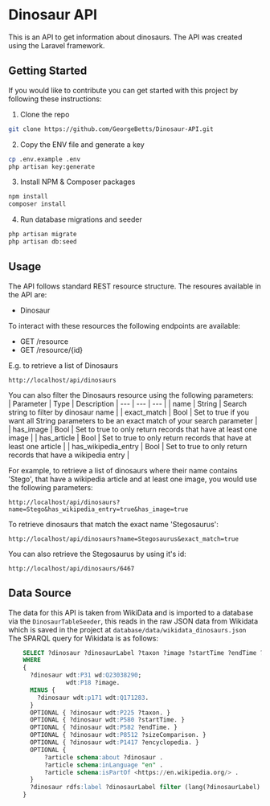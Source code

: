 
# Dinosaur API
This is an API to get information about dinosaurs. The API was created using the Laravel framework.

## Getting Started
If you would like to contribute you can get started with this project by following these instructions:
1. Clone the repo
```sh
git clone https://github.com/GeorgeBetts/Dinosaur-API.git
```
2. Copy the ENV file and generate a key
```sh
cp .env.example .env
php artisan key:generate
```
3. Install NPM & Composer packages
```sh
npm install
composer install
```
4. Run database migrations and seeder
```sh
php artisan migrate
php artisan db:seed
```

## Usage
The API follows standard REST resource structure. The resoures available in the API are:
* Dinosaur

To interact with these resources the following endpoints are available:

* GET /resource
* GET /resource/{id}

E.g. to retrieve a list of Dinosaurs
```
http://localhost/api/dinosaurs
```
You can also filter the Dinosaurs resource using the following parameters:  
| Parameter | Type | Description
| --- | --- | --- |
| name | String | Search string to filter by dinosaur name |
| exact_match | Bool | Set to true if you want all String parameters to be an exact match of your search parameter |
| has_image | Bool | Set to true to only return records that have at least one image |
| has_article | Bool | Set to true to only return records that have at least one article |
| has_wikipedia_entry | Bool | Set to true to only return records that have a wikipedia entry |

For example, to retrieve a list of dinosaurs where their name contains 'Stego', that have a wikipedia article and at least one image, you would use the following parameters:
```
http://localhost/api/dinosaurs?name=Stego&has_wikipedia_entry=true&has_image=true
```
To retrieve dinosaurs that match the exact name 'Stegosaurus':
```
http://localhost/api/dinosaurs?name=Stegosaurus&exact_match=true
```
You can also retrieve the Stegosaurus by using it's id:
```
http://localhost/api/dinosaurs/6467
```

## Data Source
The data for this API is taken from WikiData and is imported to a database via the `DinosaurTableSeeder`, this reads in the raw JSON data from Wikidata which is saved in the project at `database/data/wikidata_dinosaurs.json`  
The SPARQL query for Wikidata is as follows:

```SQL
    SELECT ?dinosaur ?dinosaurLabel ?taxon ?image ?startTime ?endTime ?gallery ?sizeComparison ?encyclopedia ?article
    WHERE
    {
      ?dinosaur wdt:P31 wd:Q23038290;
                wdt:P18 ?image.
      MINUS {
        ?dinosaur wdt:p171 wdt:Q171283.  
      }
      OPTIONAL { ?dinosaur wdt:P225 ?taxon. }
      OPTIONAL { ?dinosaur wdt:P580 ?startTime. }
      OPTIONAL { ?dinosaur wdt:P582 ?endTime. }
      OPTIONAL { ?dinosaur wdt:P8512 ?sizeComparison. }
      OPTIONAL { ?dinosaur wdt:P1417 ?encyclopedia. }
      OPTIONAL {
          ?article schema:about ?dinosaur .
          ?article schema:inLanguage "en" .
          ?article schema:isPartOf <https://en.wikipedia.org/> .
      }
      ?dinosaur rdfs:label ?dinosaurLabel filter (lang(?dinosaurLabel) = "en") .
    }
```
